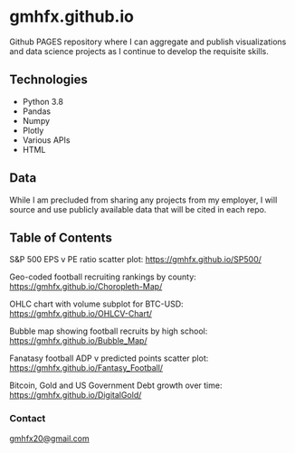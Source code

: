 # gmhfx.github.io


Github PAGES repository where I can aggregate and publish visualizations and data science projects as I continue to develop the requisite skills.

## Technologies

* Python 3.8
* Pandas
* Numpy
* Plotly
* Various APIs
* HTML

## Data

While I am precluded from sharing any projects from my employer, I will source and use publicly available data that will be cited in each repo.

## Table of Contents

S&P 500 EPS v PE ratio scatter plot:                    https://gmhfx.github.io/SP500/

Geo-coded football recruiting rankings by county:       https://gmhfx.github.io/Choropleth-Map/

OHLC chart with volume subplot for BTC-USD:             https://gmhfx.github.io/OHLCV-Chart/

Bubble map showing football recruits by high school:    https://gmhfx.github.io/Bubble_Map/

Fanatasy football ADP v predicted points scatter plot:  https://gmhfx.github.io/Fantasy_Football/

Bitcoin, Gold and US Government Debt growth over time:    https://gmhfx.github.io/DigitalGold/

### Contact

gmhfx20@gmail.com

